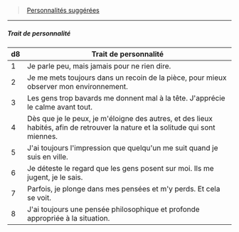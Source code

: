 ﻿> [Personnalités suggérées](hd_background_solitaire_personnalites_suggerees.md)

---

##### Trait de personnalité

|d8|Trait de personnalité|
|---|---|
|1|Je parle peu, mais jamais pour ne rien dire.|
|2|Je me mets toujours dans un recoin de la pièce, pour mieux observer mon environnement.|
|3|Les gens trop bavards me donnent mal à la tête. J'apprécie le calme avant tout.|
|4|Dès que je le peux, je m'éloigne des autres, et des lieux habités, afin de retrouver la nature et la solitude qui sont miennes.|
|5|J'ai toujours l'impression que quelqu'un me suit quand je suis en ville.|
|6|Je déteste le regard que les gens posent sur moi. Ils me jugent, je le sais.|
|7|Parfois, je plonge dans mes pensées et m'y perds. Et cela se voit.|
|8|J'ai toujours une pensée philosophique et profonde appropriée à la situation.|

